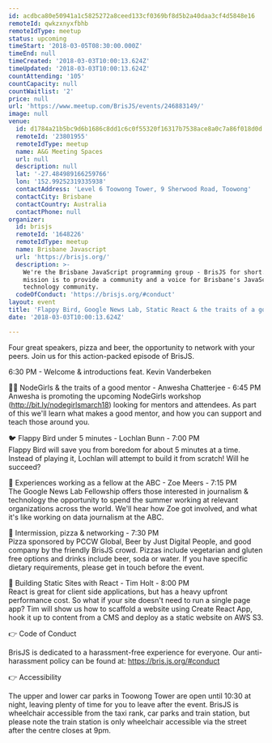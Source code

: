 ```yaml
---
id: acdbca80e50941a1c5825272a8ceed133cf0369bf8d5b2a40daa3cf4d5848e16
remoteId: qwkzxnyxfbhb
remoteIdType: meetup
status: upcoming
timeStart: '2018-03-05T08:30:00.000Z'
timeEnd: null
timeCreated: '2018-03-03T10:00:13.624Z'
timeUpdated: '2018-03-03T10:00:13.624Z'
countAttending: '105'
countCapacity: null
countWaitlist: '2'
price: null
url: 'https://www.meetup.com/BrisJS/events/246883149/'
image: null
venue:
  id: d1784a21b5bc9d6b1686c8dd1c6c0f55320f16317b7538ace8a0c7a86f018d0d
  remoteId: '23801955'
  remoteIdType: meetup
  name: A&G Meeting Spaces
  url: null
  description: null
  lat: '-27.484989166259766'
  lon: '152.99252319335938'
  contactAddress: 'Level 6 Toowong Tower, 9 Sherwood Road, Toowong'
  contactCity: Brisbane
  contactCountry: Australia
  contactPhone: null
organizer:
  id: brisjs
  remoteId: '1648226'
  remoteIdType: meetup
  name: Brisbane Javascript
  url: 'https://brisjs.org/'
  description: >-
    We're the Brisbane JavaScript programming group - BrisJS for short. Our
    mission is to provide a community and a voice for Brisbane's JavaScript
    technology community.
  codeOfConduct: 'https://brisjs.org/#conduct'
layout: event
title: 'Flappy Bird, Google News Lab, Static React & the traits of a good mentor'
date: '2018-03-03T10:00:13.624Z'

---
```

<p>Four great speakers, pizza and beer, the opportunity to network with your peers. Join us for this action-packed episode of BrisJS.</p> <p>6:30 PM - Welcome &amp; introductions feat. Kevin Vanderbeken</p> <p>👩‍💻 NodeGirls &amp; the traits of a good mentor - Anwesha Chatterjee - 6:45 PM<br/>Anwesha is promoting the upcoming NodeGirls workshop (<a href="http://bit.ly/nodegirlsmarch18" class="linkified">http://bit.ly/nodegirlsmarch18</a>) looking for mentors and attendees. As part of this we'll learn what makes a good mentor, and how you can support and teach those around you.</p> <p>🐦 Flappy Bird under 5 minutes - Lochlan Bunn - 7:00 PM<br/>Flappy Bird will save you from boredom for about 5 minutes at a time. Instead of playing it, Lochlan will attempt to build it from scratch! Will he succeed?</p> <p>📰 Experiences working as a fellow at the ABC - Zoe Meers - 7:15 PM<br/>The Google News Lab Fellowship offers those interested in journalism &amp; technology the opportunity to spend the summer working at relevant organizations across the world. We'll hear how Zoe got involved, and what it's like working on data journalism at the ABC.</p> <p>🍻 Intermission, pizza &amp; networking - 7:30 PM<br/>Pizza sponsored by PCCW Global, Beer by Just Digital People, and good company by the friendly BrisJS crowd. Pizzas include vegetarian and gluten free options and drinks include beer, soda or water. If you have specific dietary requirements, please get in touch before the event.</p> <p>🚧 Building Static Sites with React - Tim Holt - 8:00 PM<br/>React is great for client side applications, but has a heavy upfront performance cost. So what if your site doesn't need to run a single page app? Tim will show us how to scaffold a website using Create React App, hook it up to content from a CMS and deploy as a static website on AWS S3.</p> <p>👉 Code of Conduct</p> <p>BrisJS is dedicated to a harassment-free experience for everyone. Our anti-harassment policy can be found at: <a href="https://bris.js.org/#conduct" class="linkified">https://bris.js.org/#conduct</a></p> <p>👉 Accessibility</p> <p>The upper and lower car parks in Toowong Tower are open until 10:30 at night, leaving plenty of time for you to leave after the event. BrisJS is wheelchair accessible from the taxi rank, car parks and train station, but please note the train station is only wheelchair accessible via the street after the centre closes at 9pm.</p>
